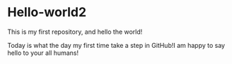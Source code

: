 # Hello-world2
This is my first repository, and hello the world!

Today is what the day my first time take a step in GitHub!I am happy to say hello to your all humans! 

